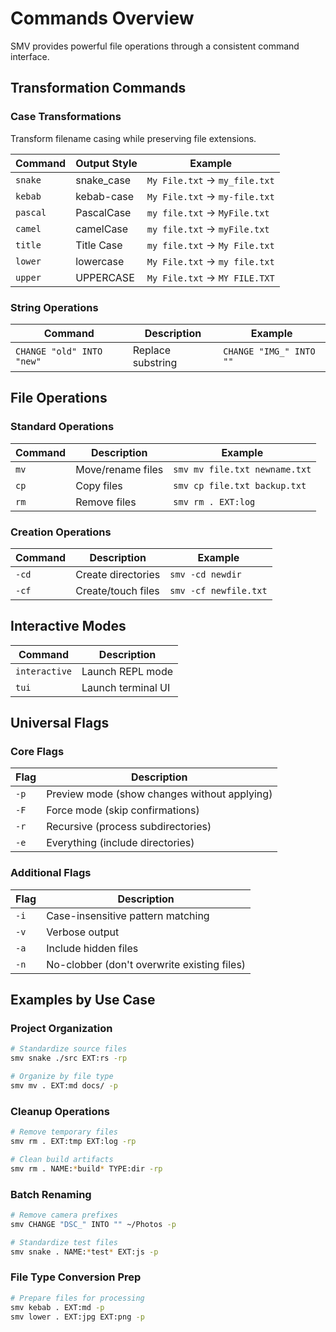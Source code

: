 # Commands Overview

SMV provides powerful file operations through a consistent command interface.

## Transformation Commands

### Case Transformations
Transform filename casing while preserving file extensions.

| Command | Output Style | Example |
|---------|-------------|---------|
| `snake` | snake_case | `My File.txt` → `my_file.txt` |
| `kebab` | kebab-case | `My File.txt` → `my-file.txt` |
| `pascal` | PascalCase | `my file.txt` → `MyFile.txt` |
| `camel` | camelCase | `my file.txt` → `myFile.txt` |
| `title` | Title Case | `my file.txt` → `My File.txt` |
| `lower` | lowercase | `My File.txt` → `my file.txt` |
| `upper` | UPPERCASE | `My File.txt` → `MY FILE.TXT` |

### String Operations

| Command | Description | Example |
|---------|-------------|---------|
| `CHANGE "old" INTO "new"` | Replace substring | `CHANGE "IMG_" INTO ""` |

## File Operations

### Standard Operations
| Command | Description | Example |
|---------|-------------|---------|
| `mv` | Move/rename files | `smv mv file.txt newname.txt` |
| `cp` | Copy files | `smv cp file.txt backup.txt` |
| `rm` | Remove files | `smv rm . EXT:log` |

### Creation Operations
| Command | Description | Example |
|---------|-------------|---------|
| `-cd` | Create directories | `smv -cd newdir` |
| `-cf` | Create/touch files | `smv -cf newfile.txt` |

## Interactive Modes

| Command | Description |
|---------|-------------|
| `interactive` | Launch REPL mode |
| `tui` | Launch terminal UI |

## Universal Flags

### Core Flags
| Flag | Description |
|------|-------------|
| `-p` | Preview mode (show changes without applying) |
| `-F` | Force mode (skip confirmations) |
| `-r` | Recursive (process subdirectories) |
| `-e` | Everything (include directories) |

### Additional Flags
| Flag | Description |
|------|-------------|
| `-i` | Case-insensitive pattern matching |
| `-v` | Verbose output |
| `-a` | Include hidden files |
| `-n` | No-clobber (don't overwrite existing files) |

## Examples by Use Case

### Project Organization
```bash
# Standardize source files
smv snake ./src EXT:rs -rp

# Organize by file type
smv mv . EXT:md docs/ -p
```

### Cleanup Operations
```bash
# Remove temporary files
smv rm . EXT:tmp EXT:log -rp

# Clean build artifacts
smv rm . NAME:*build* TYPE:dir -rp
```

### Batch Renaming
```bash
# Remove camera prefixes
smv CHANGE "DSC_" INTO "" ~/Photos -p

# Standardize test files
smv snake . NAME:*test* EXT:js -p
```

### File Type Conversion Prep
```bash
# Prepare files for processing
smv kebab . EXT:md -p
smv lower . EXT:jpg EXT:png -p
```